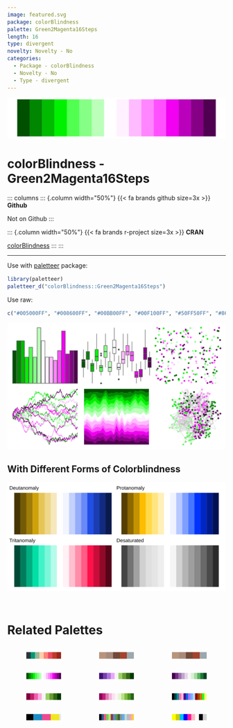 ```yaml
---
image: featured.svg
package: colorBlindness
palette: Green2Magenta16Steps
length: 16
type: divergent
novelty: Novelty - No
categories:
  - Package - colorBlindness
  - Novelty - No
  - Type - divergent
---
```


![](featured.svg)

# colorBlindness - Green2Magenta16Steps 

::: columns
::: {.column width="50%"}
{{< fa brands github size=3x >}}
**Github**

Not on Github
:::

::: {.column width="50%"}
{{< fa brands r-project size=3x >}}
**CRAN**

[colorBlindness](https://CRAN.R-project.org/package=colorBlindness)
:::
:::

<hr> 

Use with [paletteer](https://emilhvitfeldt.github.io/paletteer/) package:

```r
library(paletteer)
paletteer_d("colorBlindness::Green2Magenta16Steps")
```

Use raw:

```r
c("#005000FF", "#008600FF", "#00BB00FF", "#00F100FF", "#50FF50FF", "#86FF86FF", "#BBFFBBFF", "#FFFFFFFF", "#FFF1FFFF", "#FFBBFFFF", "#FF86FFFF", "#FF50FFFF", "#F100F1FF", "#BB00BBFF", "#860086FF", "#500050FF")
``` 

![](examples.png) <br>

## With Different Forms of Colorblindness

![](colorblind.svg) 

<br>

# Related Palettes

<div class="list" style="display: grid; grid-template-columns: auto auto auto;"> <figure class="figure">
<a href="../../awtools/a_palette/"> <img src="../../awtools/a_palette/featured.svg" style="width: 100%;" class="figure-img"></a>
</figure> <figure class="figure">
<a href="../../ButterflyColors/hamadryas_feronia/"> <img src="../../ButterflyColors/hamadryas_feronia/featured.svg" style="width: 100%;" class="figure-img"></a>
</figure> <figure class="figure">
<a href="../../ButterflyColors/hamadryas_feronia/"> <img src="../../ButterflyColors/hamadryas_feronia/featured.svg" style="width: 100%;" class="figure-img"></a>
</figure> <figure class="figure">
<a href="../../dichromat/GreentoMagenta_16/"> <img src="../../dichromat/GreentoMagenta_16/featured.svg" style="width: 100%;" class="figure-img"></a>
</figure> <figure class="figure">
<a href="../../PrettyCols/PurpleGreens/"> <img src="../../PrettyCols/PurpleGreens/featured.svg" style="width: 100%;" class="figure-img"></a>
</figure> <figure class="figure">
<a href="../../RColorBrewer/PRGn/"> <img src="../../RColorBrewer/PRGn/featured.svg" style="width: 100%;" class="figure-img"></a>
</figure> <figure class="figure">
<a href="../../PrettyCols/PinkGreens/"> <img src="../../PrettyCols/PinkGreens/featured.svg" style="width: 100%;" class="figure-img"></a>
</figure> <figure class="figure">
<a href="../../RColorBrewer/PiYG/"> <img src="../../RColorBrewer/PiYG/featured.svg" style="width: 100%;" class="figure-img"></a>
</figure> <figure class="figure">
<a href="../../colorBlindness/paletteMartin/"> <img src="../../colorBlindness/paletteMartin/featured.svg" style="width: 100%;" class="figure-img"></a>
</figure> <figure class="figure">
<a href="../../beyonce/X96/"> <img src="../../beyonce/X96/featured.svg" style="width: 100%;" class="figure-img"></a>
</figure> <figure class="figure">
<a href="../../palettetown/roselia/"> <img src="../../palettetown/roselia/featured.svg" style="width: 100%;" class="figure-img"></a>
</figure> <figure class="figure">
<a href="../../tvthemes/Diamonds/"> <img src="../../tvthemes/Diamonds/featured.svg" style="width: 100%;" class="figure-img"></a>
</figure> 
</div>

